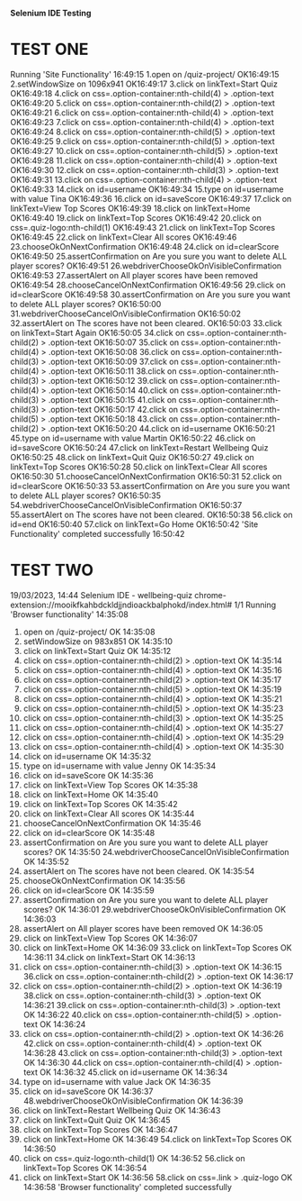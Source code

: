 
**Selenium IDE Testing**


TEST ONE
========
Running 'Site Functionality' 16:49:15
1.open on /quiz-project/ OK16:49:15
2.setWindowSize on 1096x941 OK16:49:17
3.click on linkText=Start Quiz OK16:49:18
4.click on css=.option-container:nth-child(4) > .option-text OK16:49:20
5.click on css=.option-container:nth-child(2) > .option-text OK16:49:21
6.click on css=.option-container:nth-child(4) > .option-text OK16:49:23
7.click on css=.option-container:nth-child(4) > .option-text OK16:49:24
8.click on css=.option-container:nth-child(5) > .option-text OK16:49:25
9.click on css=.option-container:nth-child(5) > .option-text OK16:49:27
10.click on css=.option-container:nth-child(5) > .option-text OK16:49:28
11.click on css=.option-container:nth-child(4) > .option-text OK16:49:30
12.click on css=.option-container:nth-child(3) > .option-text OK16:49:31
13.click on css=.option-container:nth-child(4) > .option-text OK16:49:33
14.click on id=username OK16:49:34
15.type on id=username with value Tina OK16:49:36
16.click on id=saveScore OK16:49:37
17.click on linkText=View Top Scores OK16:49:39
18.click on linkText=Home OK16:49:40
19.click on linkText=Top Scores OK16:49:42
20.click on css=.quiz-logo:nth-child(1) OK16:49:43
21.click on linkText=Top Scores OK16:49:45
22.click on linkText=Clear All scores OK16:49:46
23.chooseOkOnNextConfirmation OK16:49:48
24.click on id=clearScore OK16:49:50
25.assertConfirmation on Are you sure you want to delete ALL player scores? OK16:49:51
26.webdriverChooseOkOnVisibleConfirmation OK16:49:53
27.assertAlert on All player scores have been removed OK16:49:54
28.chooseCancelOnNextConfirmation OK16:49:56
29.click on id=clearScore OK16:49:58
30.assertConfirmation on Are you sure you want to delete ALL player scores? OK16:50:00
31.webdriverChooseCancelOnVisibleConfirmation OK16:50:02
32.assertAlert on The scores have not been cleared. OK16:50:03
33.click on linkText=Start Again OK16:50:05
34.click on css=.option-container:nth-child(2) > .option-text OK16:50:07
35.click on css=.option-container:nth-child(4) > .option-text OK16:50:08
36.click on css=.option-container:nth-child(3) > .option-text OK16:50:09
37.click on css=.option-container:nth-child(4) > .option-text OK16:50:11
38.click on css=.option-container:nth-child(3) > .option-text OK16:50:12
39.click on css=.option-container:nth-child(4) > .option-text OK16:50:14
40.click on css=.option-container:nth-child(3) > .option-text OK16:50:15
41.click on css=.option-container:nth-child(3) > .option-text OK16:50:17
42.click on css=.option-container:nth-child(5) > .option-text OK16:50:18
43.click on css=.option-container:nth-child(2) > .option-text OK16:50:20
44.click on id=username OK16:50:21
45.type on id=username with value Martin OK16:50:22
46.click on id=saveScore OK16:50:24
47.click on linkText=Restart Wellbeing Quiz OK16:50:25
48.click on linkText=Quit Quiz OK16:50:27
49.click on linkText=Top Scores OK16:50:28
50.click on linkText=Clear All scores OK16:50:30
51.chooseCancelOnNextConfirmation OK16:50:31
52.click on id=clearScore OK16:50:33
53.assertConfirmation on Are you sure you want to delete ALL player scores? OK16:50:35
54.webdriverChooseCancelOnVisibleConfirmation OK16:50:37
55.assertAlert on The scores have not been cleared. OK16:50:38
56.click on id=end OK16:50:40
57.click on linkText=Go Home OK16:50:42
'Site Functionality' completed successfully 16:50:42





TEST TWO
========
19/03/2023, 14:44 Selenium IDE - wellbeing-quiz
chrome-extension://mooikfkahbdckldjjndioackbalphokd/index.html# 1/1
Running 'Browser functionality' 14:35:08
1. open on /quiz-project/ OK 14:35:08
2. setWindowSize on 983x851 OK 14:35:10
3. click on linkText=Start Quiz OK 14:35:12
4. click on css=.option-container:nth-child(2) > .option-text OK 14:35:14
5. click on css=.option-container:nth-child(4) > .option-text OK 14:35:16
6. click on css=.option-container:nth-child(2) > .option-text OK 14:35:17
7. click on css=.option-container:nth-child(5) > .option-text OK 14:35:19
8. click on css=.option-container:nth-child(4) > .option-text OK 14:35:21
9. click on css=.option-container:nth-child(5) > .option-text OK 14:35:23
10. click on css=.option-container:nth-child(3) > .option-text OK 14:35:25
11. click on css=.option-container:nth-child(4) > .option-text OK 14:35:27
12. click on css=.option-container:nth-child(4) > .option-text OK 14:35:29
13. click on css=.option-container:nth-child(4) > .option-text OK 14:35:30
14. click on id=username OK 14:35:32
15. type on id=username with value Jenny OK 14:35:34
16. click on id=saveScore OK 14:35:36
17. click on linkText=View Top Scores OK 14:35:38
18. click on linkText=Home OK 14:35:40
19. click on linkText=Top Scores OK 14:35:42
20. click on linkText=Clear All scores OK 14:35:44
21. chooseCancelOnNextConfirmation OK 14:35:46
22. click on id=clearScore OK 14:35:48
23. assertConfirmation on Are you sure you want to delete ALL player scores? OK 14:35:50
24.webdriverChooseCancelOnVisibleConfirmation OK 14:35:52
25. assertAlert on The scores have not been cleared. OK 14:35:54
26. chooseOkOnNextConfirmation OK 14:35:56
27. click on id=clearScore OK 14:35:59
28. assertConfirmation on Are you sure you want to delete ALL player scores? OK 14:36:01
29.webdriverChooseOkOnVisibleConfirmation OK 14:36:03
30. assertAlert on All player scores have been removed OK 14:36:05
31. click on linkText=View Top Scores OK 14:36:07
32. click on linkText=Home OK 14:36:09
33.click on linkText=Top Scores OK 14:36:11
34.click on linkText=Start OK 14:36:13
35. click on css=.option-container:nth-child(3) > .option-text OK 14:36:15
36.click on css=.option-container:nth-child(2) > .option-text OK 14:36:17
37. click on css=.option-container:nth-child(2) > .option-text OK 14:36:19
38.click on css=.option-container:nth-child(3) > .option-text OK 14:36:21
39.click on css=.option-container:nth-child(3) > .option-text OK 14:36:22
40.click on css=.option-container:nth-child(5) > .option-text OK 14:36:24
41. click on css=.option-container:nth-child(2) > .option-text OK 14:36:26
42.click on css=.option-container:nth-child(4) > .option-text OK 14:36:28
43.click on css=.option-container:nth-child(3) > .option-text OK 14:36:30
44.click on css=.option-container:nth-child(4) > .option-text OK 14:36:32
45.click on id=username OK 14:36:34
46. type on id=username with value Jack OK 14:36:35
47. click on id=saveScore OK 14:36:37
48.webdriverChooseOkOnVisibleConfirmation OK 14:36:39
50. click on linkText=Restart Wellbeing Quiz OK 14:36:43
51. click on linkText=Quit Quiz OK 14:36:45
52. click on linkText=Top Scores OK 14:36:47
53. click on linkText=Home OK 14:36:49
54.click on linkText=Top Scores OK 14:36:50
55. click on css=.quiz-logo:nth-child(1) OK 14:36:52
56.click on linkText=Top Scores OK 14:36:54
57. click on linkText=Start OK 14:36:56
58.click on css=.link > .quiz-logo OK 14:36:58
'Browser functionality' completed successfully
